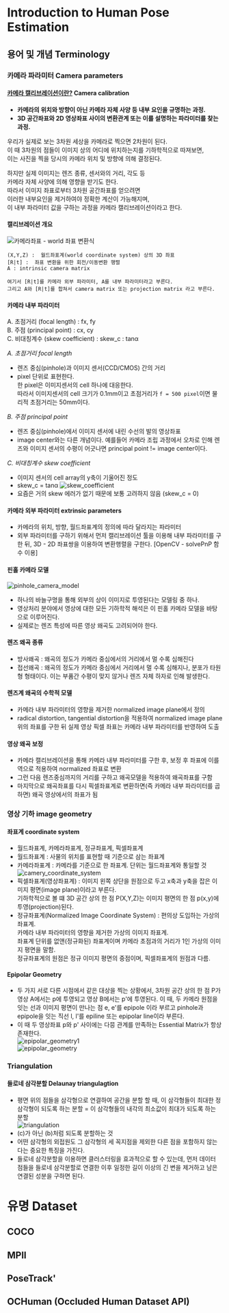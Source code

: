 # Introduction to Human Pose Estimation

## 용어 및 개념 Terminology

### 카메라 파라미터 Camera parameters

#### [카메라 캘리브레이션이란?](https://darkpgmr.tistory.com/32) Camera calibration

- **카메라의 위치와 방향이 아닌 카메라 자체 사양 등 내부 요인을 규명하는 과정.**
- **3D 공간좌표와 2D 영상좌표 사이의 변환관계 또는 이를 설명하는 파라미터를 찾는 과정.**
    
우리가 실제로 보는 3차원 세상을 카메라로 찍으면 2차원이 된다.  
이 때 3차원의 점들이 이미지 상의 어디에 위치하는지를 기하학적으로 따져보면,  
이는 사진을 찍을 당시의 카메라 위치 및 방향에 의해 결정된다.  

하지만 실제 이미지는 렌즈 종류, 센서와의 거리, 각도 등  
카메라 자체 사양에 의해 영향을 받기도 한다.  
따라서 이미지 좌표로부터 3차원 공간좌표를 얻으려면  
이러한 내부요인을 제거하여야 정확한 계산이 가능해지며,  
이 내부 파라미터 값을 구하는 과정을 카메라 캘리브레이션이라고 한다.  

#### 캘리브레이션 개요
    
![카메라좌표 - world 좌표 변환식](https://t1.daumcdn.net/cfile/tistory/24758441510E994028)

    (X,Y,Z) :  월드좌표계(world coordinate system) 상의 3D 좌표
    [R|t] :  좌표 변환을 위한 회전/이동변환 행렬
    A : intrinsic camera matrix
    
    여기서 [R|t]를 카메라 외부 파라미터, A를 내부 파라미터라고 부른다.
    그리고 A와 [R|t]를 합쳐서 camera matrix 또는 projection matrix 라고 부른다.

#### 카메라 내부 파라미터

A. 초점거리 (focal length) : fx, fy  
B. 주점 (principal point) : cx, cy  
C. 비대칭계수 (skew coefficient) : skew_c : tanα  

*A. 초점거리 focal length*
- 렌즈 중심(pinhole)과 이미지 센서(CCD/CMOS) 간의 거리  
- pixel 단위로 표현한다.  
    한 pixel은 이미지센서의 cell 하나에 대응한다.   
    따라서 이미지센서의 cell 크기가 0.1mm이고 초점거리가 `f = 500 pixel`이면 물리적 초점거리는 50mm이다.  

*B. 주점 principal point*
- 렌즈 중심(pinhole)에서 이미지 센서에 내린 수선의 발의 영상좌표
- image center와는 다른 개념이다. 예를들어 카메라 조립 과정에서 오차로 인해 렌즈와 이미지 센서의 수평이 어긋나면 principal point != image center이다.

*C. 비대칭계수 skew coefficient*
- 이미지 센서의 cell array의 y축이 기울어진 정도 
- skew_c = tanα
![skew_coefficient](https://t1.daumcdn.net/cfile/tistory/192F8344510E9B3A33)
- 요즘은 거의 skew 에러가 없기 때문에 보통 고려하지 않음 (skew_c = 0)

#### 카메라 외부 파라미터 extrinsic parameters

- 카메라의 위치, 방향, 월드좌표계의 정의에 따라 달라지는 파라미터
- 외부 파라미터를 구하기 위해서 먼저 캘리브레이션 툴을 이용해 내부 파라미터를 구한 뒤, 3D - 2D 좌표쌍을 이용하여 변환행렬을 구한다. [OpenCV - solvePnP 함수 이용]

#### 핀홀 카메라 모델

![pinhole_camera_model](https://upload.wikimedia.org/wikipedia/commons/thumb/3/3b/Pinhole-camera.svg/220px-Pinhole-camera.svg.png)
- 하나의 바늘구멍을 통해 외부의 상이 이미지로 투영된다는 모델링 중 하나.  
- 영상처리 분야에서 영상에 대한 모든 기하학적 해석은 이 핀홀 카메라 모델을 바탕으로 이루어진다.
- 실제로는 렌즈 특성에 따른 영상 왜곡도 고려되어야 한다.

#### 렌즈 왜곡 종류

- 방사왜곡 : 왜곡의 정도가 카메라 중심에서의 거리에서 멀 수록 심해진다  
- 접선왜곡 : 왜곡의 정도가 카메라 중심에서 거리에서 멀 수록 심해지나, 분포가 타원형  형태이다. 이는 부품간 수평이 맞지 않거나 렌즈 자체 하자로 인해 발생한다.  

#### 렌즈계 왜곡의 수학적 모델

- 카메라 내부 파라미터의 영향을 제거한 normalized image plane에서 정의  
- radical distortion, tangential distortion을 적용하여 normalized image plane 위의 좌표를 구한 뒤 실제 영상 픽셀 좌표는 카메라 내부 파라미터를 반영하여 도출

#### 영상 왜곡 보정

- 카메라 캘리브레이션을 통해 카메라 내부 파라미터를 구한 후, 보정 후 좌표에 이를 역으로 적용하여 normalized 좌표로 변환
- 그런 다음 렌즈중심까지의 거리를 구하고 왜곡모델을 적용하여 왜곡좌표를 구함
- 마지막으로 왜곡좌표를 다시 픽셀좌표계로 변환하면(즉 카메라 내부 파라미터를 곱하면) 왜곡 영상에서의 좌표가 됨

### 영상 기하 image geometry

#### 좌표계 coordinate system

- 월드좌표계, 카메라좌표계, 정규좌표계, 픽셀좌표계  
- 월드좌표계 : 사물의 위치를 표현할 때 기준으로 삼는 좌표계
- 카메라좌표계 : 카메라를 기준으로 한 좌표계. 단위는 월드좌표계와 통일할 것
![camery_coordinate_system](https://t1.daumcdn.net/cfile/tistory/2413B54751EF9E6618)
- 픽셀좌표계(영상좌표계) : 이미지 왼쪽 상단을 원점으로 두고 x축과 y축을 잡은 이미지 평면(image plane)이라고 부른다.  
기하학적으로 볼 떄 3D 공간 상의 한 점  P(X,Y,Z)는 이미지 평면의 한 점 p(x,y)에 투영(projection)된다. 
- 정규좌표계(Normalized Image Coordinate System) : 편의상 도입하는 가상의 좌표계.  
카메라 내부 파라미터의 영향을 제거한 가상의 이미지 좌표계.  
좌표계 단위를 없앤(정규화된) 좌표계이며 카메라 초점과의 거리가 1인 가상의 이미지 평면을 말함.  
정규좌표계의 원점은 정규 이미지 평면의 중점이며, 픽셀좌표계의 원점과 다름.

#### Epipolar Geometry

- 두 가지 서로 다른 시점에서 같은 대상을 찍는 상황에서, 3차원 공간 상의 한 점 P가 영상 A에서는 p에 투영되고 영상 B에서는 p'에 투영된다. 이 때, 두 카메라 원점을 잇는 선과 이미지 평면이 만나는 점 e, e'를 epipole 이라 부르고 pinhole과 epipole을 잇는 직선 l, l'를 epiline 또는 epipolar line이라 부른다.
- 이 때 두 영상좌표 p와 p' 사이에는 다믕 관계를 만족하는 Essential Matrix가 항상 존재한다.  
![epipolar_geometry1](https://t1.daumcdn.net/cfile/tistory/233F803E51EF18460F)  
![epipolar_geometry](https://t1.daumcdn.net/cfile/tistory/277AC34451EF18731B)

### Triangulation

#### 들로네 삼각분할 Delaunay triangulagtion
- 평면 위의 점들을 삼각형으로 연결하여 공간을 분할 할 때, 이 삼각형들이 최대한 정삼각형이 되도록 하는 분할 = 이 삼각형들의 내각의 최소값이 최대가 되도록 하는 분할  
![triangulation](https://t1.daumcdn.net/cfile/tistory/2528183552299CE91E)
- (c)가 아닌 (b)처럼 되도록 분할하는 것
- 어떤 삼각형의 외접원도 그 삼각형의 세 꼭지점을 제외한 다른 점을 포함하지 않는다는 중요한 특징을 가진다.  
- 들로네 삼각분할을 이용하면 클러스터링을 효과적으로 할 수 있는데, 먼저 데이터 점들을 들로네 삼각분할로 연결한 이후 일정한 길이 이상의 긴 변을 제거하고 남은 연결된 성분을 구하면 된다.

# 유명 Dataset

## COCO
## MPII
## PoseTrack'
## OCHuman (Occluded Human Dataset API)